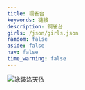 ```yaml
---
title: 铜雀台
keywords: 链接
description: 铜雀台
girls: /json/girls.json
random: false
aside: false
nav: false
time_warning: false
---
```


<YunGirls :girls="frontmatter.girls" :random="frontmatter.random" />

![泳装洛天依](https://cdn.jsdmirror.com/gh/fanghsiu/cdn@master/images/luotianyi_swimsuit_compress.jpg "泳装洛天依")
